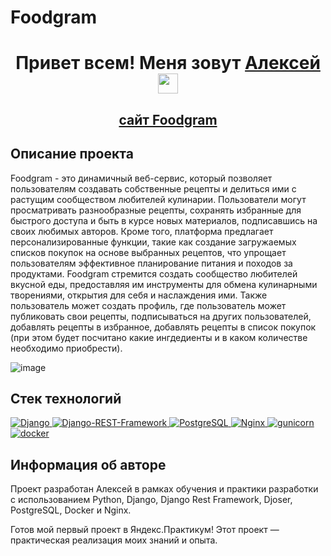 # Foodgram

<h1 align="center">Привет всем! Меня зовут <a href="https://daniilshat.ru/" target="_blank">Алексей</a> 
<img src="https://github.com/blackcater/blackcater/raw/main/images/Hi.gif" height="32"/></h1>

<h2 align="center"><a href="https://alexey-foodgram.ddns.net/recipes">сайт Foodgram</a></h2>

## Описание проекта

Foodgram - это динамичный веб-сервис, который позволяет пользователям создавать собственные рецепты и делиться ими с растущим сообществом любителей кулинарии. Пользователи могут просматривать разнообразные рецепты, сохранять избранные для быстрого доступа и быть в курсе новых материалов, подписавшись на своих любимых авторов. Кроме того, платформа предлагает персонализированные функции, такие как создание загружаемых списков покупок на основе выбранных рецептов, что упрощает пользователям эффективное планирование питания и походов за продуктами. Foodgram стремится создать сообщество любителей вкусной еды, предоставляя им инструменты для обмена кулинарными творениями, открытия для себя и наслаждения ими. Также пользователь может создать профиль, где пользователь может публиковать свои рецепты, подписываться на других пользователей, добавлять рецепты в избранное, добавлять рецепты в список покупок (при этом будет посчитано какие ингдедиенты и в каком количестве необходимо приобрести).

![image](https://github.com/user-attachments/assets/6cecdaea-f620-479e-b487-faa53f1c75b4)


## Стек технологий

<a href="https://www.djangoproject.com/">
    <img alt="Django" src="https://img.shields.io/badge/django-%23092E20.svg?style=for-the-badge&logo=django&logoColor=white">
</a>
<a href="https://www.django-rest-framework.org/">
    <img alt="Django-REST-Framework" src="https://img.shields.io/badge/DJANGO-REST-ff1709?style=for-the-badge&logo=django&logoColor=white&color=ff1709&labelColor=gray">
</a>
<a href="https://www.postgresql.org/">
    <img alt="PostgreSQL" src="https://img.shields.io/badge/postgres-%23316192.svg?style=for-the-badge&logo=postgresql&logoColor=white">
</a>
<a href="https://nginx.org/ru/">
    <img alt="Nginx" src="https://img.shields.io/badge/nginx-%23009639.svg?style=for-the-badge&logo=nginx&logoColor=white">
</a>
<a href="https://gunicorn.org/">
    <img alt="gunicorn" src="https://img.shields.io/badge/gunicorn-%298729.svg?style=for-the-badge&logo=gunicorn&logoColor=white">
</a>
<a href="https://www.docker.com/">
    <img alt="docker" src="https://img.shields.io/badge/docker-%230db7ed.svg?style=for-the-badge&logo=docker&logoColor=white">
</a>

## Информация об авторе

Проект разработан Алексей в рамках обучения и практики разработки с использованием Python, Django, Django Rest Framework, Djoser, PostgreSQL, Docker и Nginx.

Готов мой первый проект в Яндекс.Практикум! Этот проект — практическая реализация моих знаний и опыта.
